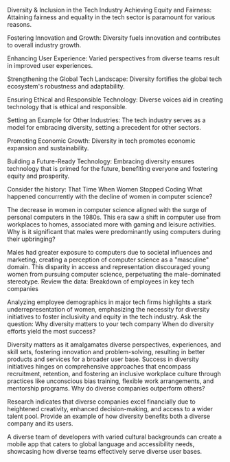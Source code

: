 Diversity & Inclusion in the Tech Industry
Achieving Equity and Fairness: Attaining fairness and equality in the tech sector is paramount for various reasons.

Fostering Innovation and Growth: Diversity fuels innovation and contributes to overall industry growth.

Enhancing User Experience: Varied perspectives from diverse teams result in improved user experiences.

Strengthening the Global Tech Landscape: Diversity fortifies the global tech ecosystem's robustness and adaptability.

Ensuring Ethical and Responsible Technology: Diverse voices aid in creating technology that is ethical and responsible.

Setting an Example for Other Industries: The tech industry serves as a model for embracing diversity, setting a precedent for other sectors.

Promoting Economic Growth: Diversity in tech promotes economic expansion and sustainability.

Building a Future-Ready Technology: Embracing diversity ensures technology that is primed for the future, benefiting everyone and fostering equity and prosperity.

Consider the history: That Time When Women Stopped Coding
What happened concurrently with the decline of women in computer science?

The decrease in women in computer science aligned with the surge of personal computers in the 1980s. This era saw a shift in computer use from workplaces to homes, associated more with gaming and leisure activities.
Why is it significant that males were predominantly using computers during their upbringing?

Males had greater exposure to computers due to societal influences and marketing, creating a perception of computer science as a "masculine" domain. This disparity in access and representation discouraged young women from pursuing computer science, perpetuating the male-dominated stereotype.
Review the data: Breakdown of employees in key tech companies

Analyzing employee demographics in major tech firms highlights a stark underrepresentation of women, emphasizing the necessity for diversity initiatives to foster inclusivity and equity in the tech industry.
Ask the question: Why diversity matters to your tech company
When do diversity efforts yield the most success?

Diversity matters as it amalgamates diverse perspectives, experiences, and skill sets, fostering innovation and problem-solving, resulting in better products and services for a broader user base. Success in diversity initiatives hinges on comprehensive approaches that encompass recruitment, retention, and fostering an inclusive workplace culture through practices like unconscious bias training, flexible work arrangements, and mentorship programs.
Why do diverse companies outperform others?

Research indicates that diverse companies excel financially due to heightened creativity, enhanced decision-making, and access to a wider talent pool.
Provide an example of how diversity benefits both a diverse company and its users.

A diverse team of developers with varied cultural backgrounds can create a mobile app that caters to global language and accessibility needs, showcasing how diverse teams effectively serve diverse user bases.





